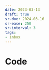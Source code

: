 ```yaml
---
date: 2023-03-13
draft: true
sr-due: 2024-03-16
sr-ease: 250
sr-interval: 3
tags:
- inbox
---
```


# Code
